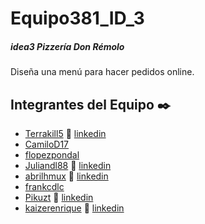 # Equipo381_ID_3

##### idea3 Pizzería Don Rémolo
Diseña una menú para hacer pedidos online.

## Integrantes del Equipo ✒️
* [Terrakill5](https://github.com/Terrakill5)	:link: [linkedin](https://www.linkedin.com/in/jose-briceno5/) 
* [CamiloD17](https://github.com/CamiloD17)
* [flopezpondal](https://github.com/flopezpondal)
* [Juliandl88](https://github.com/Juliandl88)	:link: [linkedin](https://www.linkedin.com/in/juliandl88/)
* [abrilhmux](https://github.com/abrilhmux)	:link: [linkedin](https://www.linkedin.com/in/abril-heredia-mora/)
* [frankcdlc](https://github.com/frankcdlc) 
* [Pikuzt](https://github.com/Pikuzt)	:link: [linkedin](https://www.linkedin.com/in/jose-carlos-castillo-villa-8176b09b/)
* [kaizerenrique](https://github.com/kaizerenrique) :link: [linkedin](www.linkedin.com/in/oliverenriquegomez/)